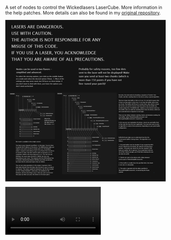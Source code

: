 A set of nodes to control the Wickedlasers LaserCube. More information in the help patches. More details can also be found in my [original repository](https://github.com/berkut0/LaserCubeSharp).

![](media/overview.png?raw=true)

![](media/LaserCube.mp4)